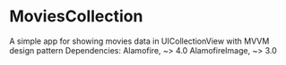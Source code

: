 # MoviesCollection
A simple app for showing movies data in UICollectionView with MVVM design pattern
Dependencies:
Alamofire, ~> 4.0
AlamofireImage, ~> 3.0
